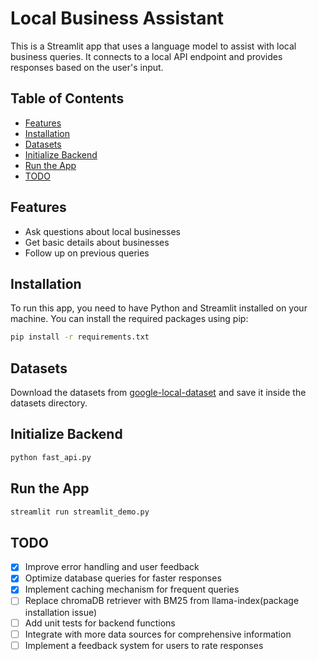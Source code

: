 # Local Business Assistant

This is a Streamlit app that uses a language model to assist with local business queries. It connects to a local API endpoint and provides responses based on the user's input.

## Table of Contents
- [Features](#features)
- [Installation](#installation)
- [Datasets](#datasets)
- [Initialize Backend](#initialize-backend)
- [Run the App](#run-the-app)
- [TODO](#todo)

## Features

- Ask questions about local businesses
- Get basic details about businesses
- Follow up on previous queries

## Installation

To run this app, you need to have Python and Streamlit installed on your machine. You can install the required packages using pip:

```bash
pip install -r requirements.txt
```

## Datasets

Download the datasets from [google-local-dataset](https:/g) and save it inside the datasets directory.

## Initialize Backend

```bash
python fast_api.py
```

## Run the App

```bash
streamlit run streamlit_demo.py
```

## TODO

- [x] Improve error handling and user feedback
- [x] Optimize database queries for faster responses
- [x] Implement caching mechanism for frequent queries
- [ ] Replace chromaDB retriever with BM25 from llama-index(package installation issue)
- [ ] Add unit tests for backend functions
- [ ] Integrate with more data sources for comprehensive information
- [ ] Implement a feedback system for users to rate responses
